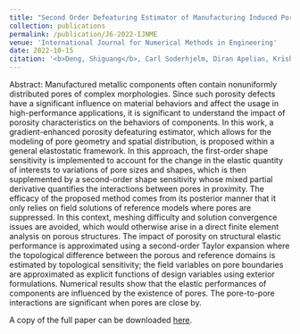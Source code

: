```yaml
---
title: "Second Order Defeaturing Estimator of Manufacturing Induced Porosity on Structural Elasticity"
collection: publications
permalink: /publication/J6-2022-IJNME
venue: 'International Journal for Numerical Methods in Engineering'
date: 2022-10-15
citation: '<b>Deng, Shiguang</b>, Carl Soderhjelm, Diran Apelian, Krishnan Suresh. "Second Order Defeaturing Estimator of Manufacturing Induced Porosity on Structural Elasticity." <i>International Journal for Numerical Methods in Engineering</i> 123 (2022): 4483-4517.' 
---
```

Abstract: Manufactured metallic components often contain nonuniformly distributed pores of complex morphologies. Since such porosity defects have a significant influence on material behaviors and affect the usage in high-performance applications, it is significant to understand the impact of porosity characteristics on the behaviors of components. In this work, a gradient-enhanced porosity defeaturing estimator, which allows for the modeling of pore geometry and spatial distribution, is proposed within a general elastostatic framework. In this approach, the first-order shape sensitivity is implemented to account for the change in the elastic quantity of interests to variations of pore sizes and shapes, which is then supplemented by a second-order shape sensitivity whose mixed partial derivative quantifies the interactions between pores in proximity. The efficacy of the proposed method comes from its posterior manner that it only relies on field solutions of reference models where pores are suppressed. In this context, meshing difficulty and solution convergence issues are avoided, which would otherwise arise in a direct finite element analysis on porous structures. The impact of porosity on structural elastic performance is approximated using a second-order Taylor expansion where the topological difference between the porous and reference domains is estimated by topological sensitivity; the field variables on pore boundaries are approximated as explicit functions of design variables using exterior formulations. Numerical results show that the elastic performances of components are influenced by the existence of pores. The pore-to-pore interactions are significant when pores are close by. 

A copy of the full paper can be downloaded [here](/files/J6-2022-IJNME.pdf).